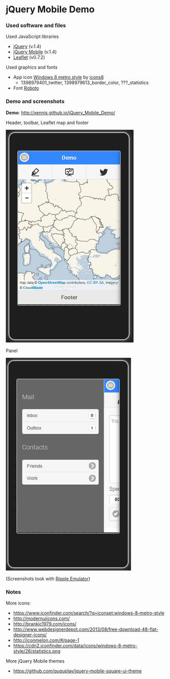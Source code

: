 # jQuery Mobile Demo


### Used software and files
 
Used JavaScript libraries

* [jQuery](http://jquery.com) (v.1.4)
* [jQuery Mobile](http://jquerymobile.com/) (v.1.4)
* [Leaflet](http://leafletjs.com/) (v0.7.2)

Used graphics and fonts
* App icon [Windows 8 metro style](https://www.iconfinder.com/iconsets/windows-8-metro-style) by [icons8](http://icons8.com/license/)
    * 1398979401_twitter, 1398979613_border_color, ???_statistics
* Font [Roboto](http://www.google.com/fonts/specimen/Roboto)

### Demo and screenshots

**Demo**: http://xennis.github.io/jQuery_Mobile_Demo/

Header, toolbar, Leaflet map and footer

![map_view](_screenshots/map_view.png)

Panel

![alt text](_screenshots/panel.png)


(Screenshots took with [Ripple Emulator](https://chrome.google.com/webstore/detail/ripple-emulator-beta/geelfhphabnejjhdalkjhgipohgpdnoc))

### Notes

More icons:
* https://www.iconfinder.com/search/?q=iconset:windows-8-metro-style
* http://modernuiicons.com/
* http://brankic1979.com/icons/
* http://www.webdesignerdepot.com/2013/08/free-download-48-flat-designer-icons/
* http://iconmelon.com/#/page-1
* https://cdn2.iconfinder.com/data/icons/windows-8-metro-style/26/statistics.png

More jQuery Mobile themes
* https://github.com/ququplay/jquery-mobile-square-ui-theme
